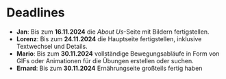 # Deadlines

- **Jan**: Bis zum **16.11.2024** die *About Us*-Seite mit Bildern fertigstellen.
- **Lorenz**: Bis zum **24.11.2024** die Hauptseite fertigstellen, inklusive Textwechsel und Details.
- **Mario**: Bis zum **30.11.2024** vollständige Bewegungsabläufe in Form von GIFs oder Animationen für die Übungen erstellen oder suchen.
- **Ernard**: Bis zum **30.11.2024** Ernährungseite großteils fertig haben
